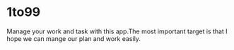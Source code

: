 # 1to99
Manage your work and task with this app.The most important target is that I hope we can mange our plan and work easily.
